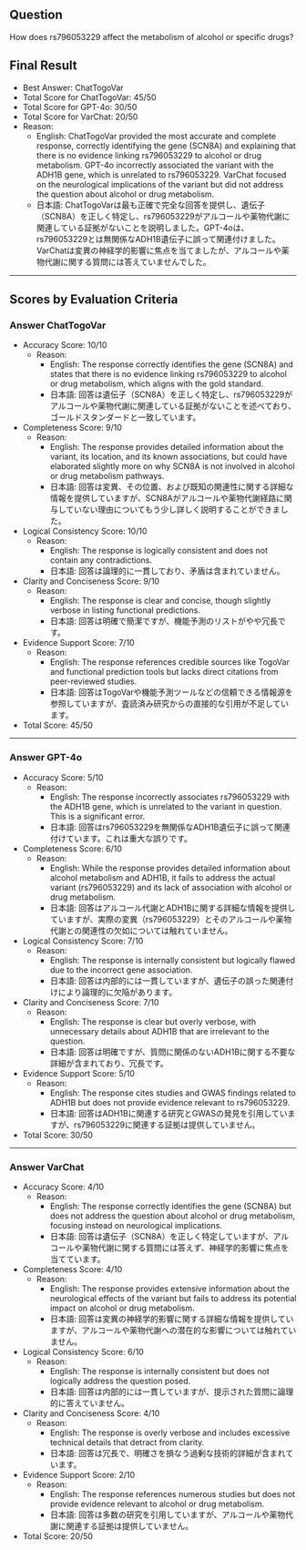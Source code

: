 ## Question

How does rs796053229 affect the metabolism of alcohol or specific drugs?

## Final Result

- Best Answer: ChatTogoVar
- Total Score for ChatTogoVar: 45/50
- Total Score for GPT-4o: 30/50
- Total Score for VarChat: 20/50
- Reason:
  - English: ChatTogoVar provided the most accurate and complete response, correctly identifying the gene (SCN8A) and explaining that there is no evidence linking rs796053229 to alcohol or drug metabolism. GPT-4o incorrectly associated the variant with the ADH1B gene, which is unrelated to rs796053229. VarChat focused on the neurological implications of the variant but did not address the question about alcohol or drug metabolism.
  - 日本語: ChatTogoVarは最も正確で完全な回答を提供し、遺伝子（SCN8A）を正しく特定し、rs796053229がアルコールや薬物代謝に関連している証拠がないことを説明しました。GPT-4oは、rs796053229とは無関係なADH1B遺伝子に誤って関連付けました。VarChatは変異の神経学的影響に焦点を当てましたが、アルコールや薬物代謝に関する質問には答えていませんでした。

---

## Scores by Evaluation Criteria

### Answer ChatTogoVar
- Accuracy Score: 10/10
  - Reason: 
    - English: The response correctly identifies the gene (SCN8A) and states that there is no evidence linking rs796053229 to alcohol or drug metabolism, which aligns with the gold standard.
    - 日本語: 回答は遺伝子（SCN8A）を正しく特定し、rs796053229がアルコールや薬物代謝に関連している証拠がないことを述べており、ゴールドスタンダードと一致しています。
- Completeness Score: 9/10
  - Reason: 
    - English: The response provides detailed information about the variant, its location, and its known associations, but could have elaborated slightly more on why SCN8A is not involved in alcohol or drug metabolism pathways.
    - 日本語: 回答は変異、その位置、および既知の関連性に関する詳細な情報を提供していますが、SCN8Aがアルコールや薬物代謝経路に関与していない理由についてもう少し詳しく説明することができました。
- Logical Consistency Score: 10/10
  - Reason: 
    - English: The response is logically consistent and does not contain any contradictions.
    - 日本語: 回答は論理的に一貫しており、矛盾は含まれていません。
- Clarity and Conciseness Score: 9/10
  - Reason: 
    - English: The response is clear and concise, though slightly verbose in listing functional predictions.
    - 日本語: 回答は明確で簡潔ですが、機能予測のリストがやや冗長です。
- Evidence Support Score: 7/10
  - Reason: 
    - English: The response references credible sources like TogoVar and functional prediction tools but lacks direct citations from peer-reviewed studies.
    - 日本語: 回答はTogoVarや機能予測ツールなどの信頼できる情報源を参照していますが、査読済み研究からの直接的な引用が不足しています。
- Total Score: 45/50

---

### Answer GPT-4o
- Accuracy Score: 5/10
  - Reason: 
    - English: The response incorrectly associates rs796053229 with the ADH1B gene, which is unrelated to the variant in question. This is a significant error.
    - 日本語: 回答はrs796053229を無関係なADH1B遺伝子に誤って関連付けています。これは重大な誤りです。
- Completeness Score: 6/10
  - Reason: 
    - English: While the response provides detailed information about alcohol metabolism and ADH1B, it fails to address the actual variant (rs796053229) and its lack of association with alcohol or drug metabolism.
    - 日本語: 回答はアルコール代謝とADH1Bに関する詳細な情報を提供していますが、実際の変異（rs796053229）とそのアルコールや薬物代謝との関連性の欠如については触れていません。
- Logical Consistency Score: 7/10
  - Reason: 
    - English: The response is internally consistent but logically flawed due to the incorrect gene association.
    - 日本語: 回答は内部的には一貫していますが、遺伝子の誤った関連付けにより論理的に欠陥があります。
- Clarity and Conciseness Score: 7/10
  - Reason: 
    - English: The response is clear but overly verbose, with unnecessary details about ADH1B that are irrelevant to the question.
    - 日本語: 回答は明確ですが、質問に関係のないADH1Bに関する不要な詳細が含まれており、冗長です。
- Evidence Support Score: 5/10
  - Reason: 
    - English: The response cites studies and GWAS findings related to ADH1B but does not provide evidence relevant to rs796053229.
    - 日本語: 回答はADH1Bに関連する研究とGWASの発見を引用していますが、rs796053229に関連する証拠は提供していません。
- Total Score: 30/50

---

### Answer VarChat
- Accuracy Score: 4/10
  - Reason: 
    - English: The response correctly identifies the gene (SCN8A) but does not address the question about alcohol or drug metabolism, focusing instead on neurological implications.
    - 日本語: 回答は遺伝子（SCN8A）を正しく特定していますが、アルコールや薬物代謝に関する質問には答えず、神経学的影響に焦点を当てています。
- Completeness Score: 4/10
  - Reason: 
    - English: The response provides extensive information about the neurological effects of the variant but fails to address its potential impact on alcohol or drug metabolism.
    - 日本語: 回答は変異の神経学的影響に関する詳細な情報を提供していますが、アルコールや薬物代謝への潜在的な影響については触れていません。
- Logical Consistency Score: 6/10
  - Reason: 
    - English: The response is internally consistent but does not logically address the question posed.
    - 日本語: 回答は内部的には一貫していますが、提示された質問に論理的に答えていません。
- Clarity and Conciseness Score: 4/10
  - Reason: 
    - English: The response is overly verbose and includes excessive technical details that detract from clarity.
    - 日本語: 回答は冗長で、明確さを損なう過剰な技術的詳細が含まれています。
- Evidence Support Score: 2/10
  - Reason: 
    - English: The response references numerous studies but does not provide evidence relevant to alcohol or drug metabolism.
    - 日本語: 回答は多数の研究を引用していますが、アルコールや薬物代謝に関連する証拠は提供していません。
- Total Score: 20/50